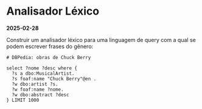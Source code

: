 # Analisador Léxico

**2025-02-28**

Construir um analisador léxico para uma linguagem de query com a qual se podem escrever frases do gênero:

```sparql
# DBPedia: obras de Chuck Berry

select ?nome ?desc where {
  ?s a dbo:MusicalArtist.
  ?s foaf:name "Chuck Berry"@en .
  ?w dbo:artist ?s.
  ?w foaf:name ?nome.
  ?w dbo:abstract ?desc
} LIMIT 1000
